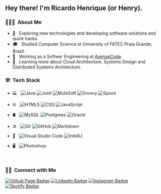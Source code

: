 <h2> Hey there! I'm Ricardo Henrique (or Henry).</h2>

<h3> 👨🏻‍💻 &nbsp;About Me </h3>

- 🤔 &nbsp; Exploring new technologies and developing software solutions and quick hacks.
- 🎓 &nbsp; Studied Computer Science at University of FATEC Praia Grande, Brazil.
- 💼 &nbsp; Working as a Softwer Engineering at [AvenueCode](https://www.linkedin.com/company/avenuecode/).
- 🌱 &nbsp; Learning more about Cloud Architecture, Systems Design and Distributed Systems Architecture.

<h3> 🛠 &nbsp;Tech Stack</h3>

- 💻 &nbsp;
  ![Java](https://img.shields.io/badge/-Java-333333?style=flat&logo=Java&logoColor=fc172a)
  ![Junit](https://img.shields.io/badge/-JUnit-333333?style=flat&logo=junit5)
  ![MuleSoft](https://img.shields.io/badge/-Mule%20Soft-333333?style=flat&logo=mulesoft)
  ![Groovy](https://img.shields.io/badge/-Groovy-333333?style=flat&logo=apachegroovy)
  ![Spock](https://img.shields.io/badge/-Spock-333333?style=flat&logo=apachegroovy)
  
- 🌐 &nbsp;
  ![HTML5](https://img.shields.io/badge/-HTML5-333333?style=flat&logo=HTML5)
  ![CSS](https://img.shields.io/badge/-CSS-333333?style=flat&logo=CSS3&logoColor=1572B6)
  ![JavaScript](https://img.shields.io/badge/-JavaScript-333333?style=flat&logo=javascript)
- 🛢 &nbsp;
  ![MySQL](https://img.shields.io/badge/-MySQL-333333?style=flat&logo=mysql)
  ![Postgrees](https://img.shields.io/badge/-Postgrees-333333?style=flat&logo=postgresql)
  ![Oracle](https://img.shields.io/badge/-Oracle-333333?style=flat&logo=oracle&logoColor=ff0015)
- ⚙️ &nbsp;
  ![Git](https://img.shields.io/badge/-Git-333333?style=flat&logo=git)
  ![GitHub](https://img.shields.io/badge/-GitHub-333333?style=flat&logo=github)
  ![Markdown](https://img.shields.io/badge/-Markdown-333333?style=flat&logo=markdown)
- 🔧 &nbsp;
  ![Visual Studio Code](https://img.shields.io/badge/-Visual%20Studio%20Code-333333?style=flat&logo=visual-studio-code&logoColor=007ACC)
  ![IntelliJ](https://img.shields.io/badge/-IntelliJ-333333?style=flat&logo=intellijidea)
- 🖥 &nbsp;
  ![Photoshop](https://img.shields.io/badge/-Photoshop-333333?style=flat&logo=adobe-photoshop)
<br/>

<h3> 🤝🏻 &nbsp;Connect with Me </h3>

[![Github Page Badge](https://img.shields.io/badge/-Github_Page-000?style=flat-square&logo=Github&logoColor=white&link=https://github.com/rihck)](https://github.com/rihck)
[![Linkedin Badge](https://img.shields.io/badge/-LinkedIn-blue?style=flat-square&logo=Linkedin&logoColor=white&link=https://www.linkedin.com/in/rhenriquedev/?locale=en_US/)](https://www.linkedin.com/in/rhenriquedev/?locale=en_US)
[![Instagram Badge](https://img.shields.io/badge/-Instagram-c039a6?style=flat-square&labelColor=c039a6&logo=instagram&logoColor=white&link=https://instagram.com/rihck)](https://instagram.com/rihck)
[![Spotify Badge](https://img.shields.io/badge/-Spotify-1db954?style=flat-square&labelColor=1db954&logo=spotify&logoColor=white&link=https://open.spotify.com/user/rihkck)](https://open.spotify.com/user/rihkck) <em>
